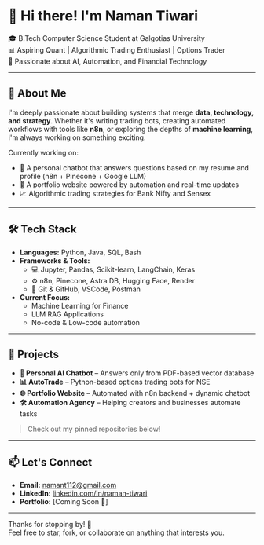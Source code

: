 # 👋 Hi there! I'm Naman Tiwari

🎓 B.Tech Computer Science Student at Galgotias University  
📊 Aspiring Quant | Algorithmic Trading Enthusiast | Options Trader  
🤖 Passionate about AI, Automation, and Financial Technology  

---

## 🚀 About Me

I'm deeply passionate about building systems that merge **data, technology, and strategy**. Whether it's writing trading bots, creating automated workflows with tools like **n8n**, or exploring the depths of **machine learning**, I'm always working on something exciting.

Currently working on:
- 🧠 A personal chatbot that answers questions based on my resume and profile (n8n + Pinecone + Google LLM)
- 💼 A portfolio website powered by automation and real-time updates
- 📈 Algorithmic trading strategies for Bank Nifty and Sensex

---

## 🛠️ Tech Stack

- **Languages:** Python, Java, SQL, Bash  
- **Frameworks & Tools:**  
  - 💻 Jupyter, Pandas, Scikit-learn, LangChain, Keras  
  - ⚙️ n8n, Pinecone, Astra DB, Hugging Face, Render  
  - 📁 Git & GitHub, VSCode, Postman  
- **Current Focus:**  
  - Machine Learning for Finance  
  - LLM RAG Applications  
  - No-code & Low-code automation  

---

## 📌 Projects

- **🧠 Personal AI Chatbot** – Answers only from PDF-based vector database  
- **📊 AutoTrade** – Python-based options trading bots for NSE  
- **🌐 Portfolio Website** – Automated with n8n backend + dynamic chatbot  
- **🛠️ Automation Agency** – Helping creators and businesses automate tasks  

> Check out my pinned repositories below!

---

## 📫 Let's Connect

- **Email:** namant112@gmail.com 
- **LinkedIn:** [linkedin.com/in/naman-tiwari](https://linkedin.com/in/naman-tiwari)  
- **Portfolio:** [Coming Soon 🚧]  

---

Thanks for stopping by! 🙌  
Feel free to star, fork, or collaborate on anything that interests you.

